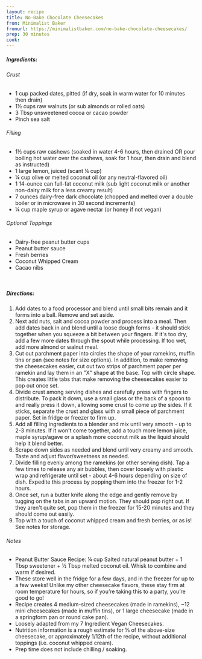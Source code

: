 ```yaml
---
layout: recipe
title: No-Bake Chocolate Cheesecakes
from: Minimalist Baker
fromurl: https://minimalistbaker.com/no-bake-chocolate-cheesecakes/
prep: 30 minutes
cook: 
---
```


##### Ingredients:

###### Crust

* 1 cup packed dates, pitted (if dry, soak in warm water for 10 minutes then drain)
* 1½ cups raw walnuts (or sub almonds or rolled oats)
* 3 Tbsp unsweetened cocoa or cacao powder
* Pinch sea salt

###### Filling

* 1½ cups raw cashews (soaked in water 4-6 hours, then drained OR pour boiling hot water over the cashews, soak for 1 hour, then drain and blend as instructed)
* 1 large lemon, juiced (scant ¼ cup)
* ¼ cup olive or melted coconut oil (or any neutral-flavored oil)
* 1 14-ounce can full-fat coconut milk (sub light coconut milk or another non-dairy milk for a less creamy result)
* 7 ounces dairy-free dark chocolate (chopped and melted over a double boiler or in microwave in 30 second increments)
* ¼ cup maple syrup or agave nectar (or honey if not vegan)

###### Optional Toppings

* Dairy-free peanut butter cups
* Peanut butter sauce
* Fresh berries
* Coconut Whipped Cream
* Cacao nibs


<br>

##### Directions:

1. Add dates to a food processor and blend until small bits remain and it forms into a ball. Remove and set aside.
2. Next add nuts, salt and cocoa powder and process into a meal. Then add dates back in and blend until a loose dough forms - it should stick together when you squeeze a bit between your fingers. If it's too dry, add a few more dates through the spout while processing. If too wet, add more almond or walnut meal.
3. Cut out parchment paper into circles the shape of your ramekins, muffin tins or pan (see notes for size options). In addition, to make removing the cheesecakes easier, cut out two strips of parchment paper per ramekin and lay them in an "X" shape at the base. Top with circle shape. This creates little tabs that make removing the cheesecakes easier to pop out once set.
4. Divide crust among serving dishes and carefully press with fingers to distribute. To pack it down, use a small glass or the back of a spoon to and really press it down, allowing some crust to come up the sides. If it sticks, separate the crust and glass with a small piece of parchment paper. Set in fridge or freezer to firm up.
5. Add all filling ingredients to a blender and mix until very smooth - up to 2-3 minutes. If it won't come together, add a touch more lemon juice, maple syrup/agave or a splash more coconut milk as the liquid should help it blend better.
6. Scrape down sides as needed and blend until very creamy and smooth. Taste and adjust flavor/sweetness as needed.
7. Divide filling evenly among the ramekins (or other serving dish). Tap a few times to release any air bubbles, then cover loosely with plastic wrap and refrigerate until set - about 4-6 hours depending on size of dish. Expedite this process by popping them into the freezer for 1-2 hours.
8. Once set, run a butter knife along the edge and gently remove by tugging on the tabs in an upward motion. They should pop right out. If they aren't quite set, pop them in the freezer for 15-20 minutes and they should come out easily.
9. Top with a touch of coconut whipped cream and fresh berries, or as is! See notes for storage.

###### Notes

* Peanut Butter Sauce Recipe: ¼ cup Salted natural peanut butter + 1 Tbsp sweetener + ½ Tbsp melted coconut oil. Whisk to combine and warm if desired.
* These store well in the fridge for a few days, and in the freezer for up to a few weeks! Unlike my other cheesecake flavors, these stay firm at room temperature for hours, so if you’re taking this to a party, you’re good to go!
* Recipe creates 4 medium-sized cheesecakes (made in ramekins), ~12 mini cheesecakes (made in muffin tins), or 1 large cheesecake (made in a springform pan or round cake pan).
* Loosely adapted from my 7 Ingredient Vegan Cheesecakes.
* Nutrition information is a rough estimate for ⅓ of the above-size cheesecake, or approximately 1/12th of the recipe, without additional toppings (i.e. coconut whipped cream).
* Prep time does not include chilling / soaking.
